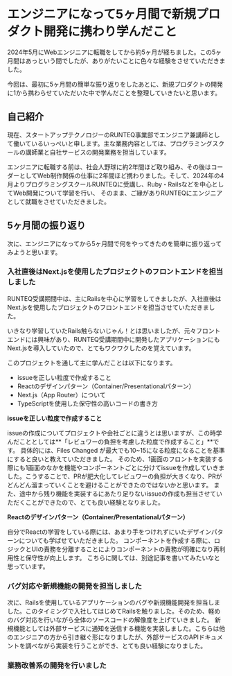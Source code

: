 # エンジニアになって5ヶ月間で新規プロダクト開発に携わり学んだこと

2024年5月にWebエンジニアに転職をしてから約5ヶ月が経ちました。この5ヶ月間はあっという間でしたが、ありがたいことに色々な経験をさせていただきました。

今回は、最初に5ヶ月間の簡単な振り返りをしたあとに、新規プロダクトの開発に1から携わらせていただいた中で学んだことを整理していきたいと思います。

## 自己紹介

現在、スタートアップテクノロジーのRUNTEQ事業部でエンジニア兼講師として働いているいっぺいと申します。主な業務内容としては、プログラミングスクールの講師業と自社サービスの開発業務を担当しています。

エンジニアに転職する前は、社会人野球に約2年間ほど取り組み、その後はコーダーとしてWeb制作関係の仕事に2年間ほど携わりました。そして、2024年の4月よりプログラミングスクールRUNTEQに受講し、Ruby・Railsなどを中心としてWeb開発について学習を行い、
そのまま、ご縁がありRUNTEQにエンジニアとして就職をさせていただきました。

## 5ヶ月間の振り返り

次に、エンジニアになってから5ヶ月間で何をやってきたのを簡単に振り返ってみようと思います。

### 入社直後はNext.jsを使用したプロジェクトのフロントエンドを担当しました

RUNTEQ受講期間中は、主にRailsを中心に学習をしてきましたが、入社直後はNext.jsを使用したプロジェクトのフロントエンドを担当させていただきました。

いきなり学習していたRails触らないじゃん！とは思いましたが、元々フロントエンドには興味があり、RUNTEQ受講期間中に開発したアプリケーションにもNext.jsを導入していたので、とてもワクワクしたのを覚えています。

このプロジェクトを通して主に学んだことは以下になります。

- issueを正しい粒度で作成すること
- Reactのデザインパターン（Container/Presentationalパターン）
- Next.js（App Router）について
- TypeScriptを使用した保守性の高いコードの書き方

**issueを正しい粒度で作成すること**

issueの作成についてプロジェクトや会社ごとに違うとは思いますが、この時学んだこととしては**「レビュワーの負担を考慮した粒度で作成すること」**です。
具体的には、Files Changed が最大でも10~15になる粒度になることを基準にすると良いと教えていただきました。
そのため、1画面のフロントを実装する際にも1画面のなかを機能やコンポーネントごとに分けてissueを作成していきました。こうすることで、PRが肥大化してレビュワーの負担が大きくなり、PRがどんどん溜まっていくことを避けることができたのではないかと思います。
また、途中から残り機能を実装するにあたり足りないissueの作成も担当させていただくことができたので、とても良い経験となりました。

**Reactのデザインパターン（Container/Presentationalパターン）**

自分でReactの学習をしている際には、あまり手をつけれずにいたデザインパターンについても学ばせていただきました。
コンポーネントを作成する際に、ロジックとUIの責務を分離することによりコンポーネントの責務が明確になり再利用性と保守性が向上します。
こちらに関しては、別途記事を書いてみたいなと思っています。

### バグ対応や新規機能の開発を担当しました

次に、Railsを使用しているアプリケーションのバグや新規機能開発を担当しました。このタイミングで入社してはじめてRailsを触りました。そのため、軽めのバグ対応を行いながら全体のソースコードの解像度を上げていきました。
新規機能としては外部サービスに通知を送信する機能を実装しました。こちらは他のエンジニアの方から引き継ぐ形になりましたが、外部サービスのAPIドキュメントを調べながら実装を行うことができ、とても良い経験になりました。

### 業務改善系の開発を行いました


